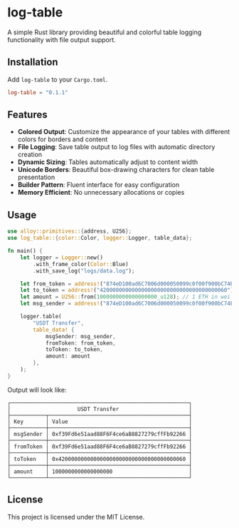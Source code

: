 # log-table

A simple Rust library providing beautiful and colorful table logging functionality with file output support.

## Installation

Add `log-table` to your `Cargo.toml`.

```toml
log-table = "0.1.1"
```

## Features

* **Colored Output**: Customize the appearance of your tables with different colors for borders and content
* **File Logging**: Save table output to log files with automatic directory creation
* **Dynamic Sizing**: Tables automatically adjust to content width
* **Unicode Borders**: Beautiful box-drawing characters for clean table presentation
* **Builder Pattern**: Fluent interface for easy configuration
* **Memory Efficient**: No unnecessary allocations or copies

## Usage

```rust
use alloy::primitives::{address, U256};
use log_table::{color::Color, logger::Logger, table_data};

fn main() {
    let logger = Logger::new()
        .with_frame_color(Color::Blue)
        .with_save_log("logs/data.log");

    let from_token = address!("874eD100ad6C7006d000050099c0f00f900bC74E");
    let to_token = address!("4200000000000000000000000000000000000060");
    let amount = U256::from(1000000000000000000_u128); // 1 ETH in wei
    let msg_sender = address!("874eD100ad6C7006d000050099c0f00f900bC74E");

    logger.table(
        "USDT Transfer",
        table_data! {
            msgSender: msg_sender,
            fromToken: from_token,
            toToken: to_token,
            amount: amount
        },
    );
}
```

Output will look like:
```
┌────────────────────────────────────────────────────────┐
│                     USDT Transfer                      │
├───────────┬────────────────────────────────────────────┤
│ Key       │ Value                                      │
├───────────┼────────────────────────────────────────────┤
│ msgSender │ 0xf39Fd6e51aad88F6F4ce6aB8827279cffFb92266 │
├───────────┼────────────────────────────────────────────┤
│ fromToken │ 0xf39Fd6e51aad88F6F4ce6aB8827279cffFb92266 │
├───────────┼────────────────────────────────────────────┤
│ toToken   │ 0x4200000000000000000000000000000000000060 │
├───────────┼────────────────────────────────────────────┤
│ amount    │ 1000000000000000000                        │
└───────────┴────────────────────────────────────────────┘
```

## License

This project is licensed under the MIT License.
